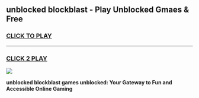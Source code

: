
## unblocked blockblast - Play Unblocked Gmaes & Free
<h3>
<a href="https://news.freeplayer.one?title=unblocked_blockblast&ref=23F">CLICK TO PLAY</a></h3>
<hr>

<h3>
<a href="https://news.freeplayer.one?title=unblocked_blockblast&ref=23F">CLICK 2 PLAY</a>
  
</h3>

<a href="https://news.freeplayer.one?title=unblocked_blockblast&ref=23F/"><img src="https://clearcache.store/games.png"></a>


**unblocked blockblast games unblocked: Your Gateway to Fun and Accessible Online Gaming**
